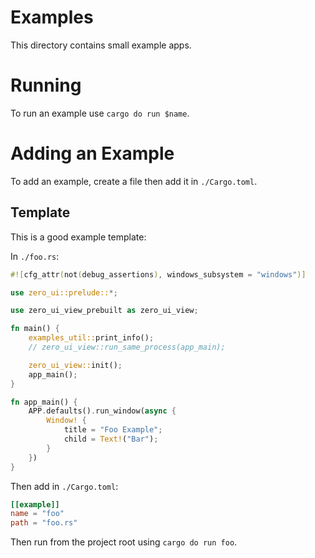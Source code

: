 # Examples

This directory contains small example apps.

# Running

To run an example use `cargo do run $name`.

# Adding an Example

To add an example, create a file then add it in `./Cargo.toml`.

## Template

This is a good example template:

In `./foo.rs`: 
```rust
#![cfg_attr(not(debug_assertions), windows_subsystem = "windows")]

use zero_ui::prelude::*;

use zero_ui_view_prebuilt as zero_ui_view;

fn main() {
    examples_util::print_info();
    // zero_ui_view::run_same_process(app_main);

    zero_ui_view::init();
    app_main();
}

fn app_main() {
    APP.defaults().run_window(async {
        Window! {
            title = "Foo Example";
            child = Text!("Bar");
        }
    })
}
```

Then add in `./Cargo.toml`:

```toml
[[example]]
name = "foo"
path = "foo.rs"
```

Then run from the project root using `cargo do run foo`.
